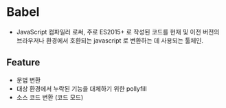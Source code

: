 # Babel

- JavaScript 컴파일러 로써, 주로 ES2015+ 로 작성된 코드를 현재 및 이전 버전의 브라우저나 환경에서 호환되는 javascript 로 변환하는 데 사용되는 툴체인.

## Feature

- 문법 변환
- 대상 환경에서 누락된 기능을 대체하기 위한 pollyfill
- 소스 코드 변환 (코드 모드)
